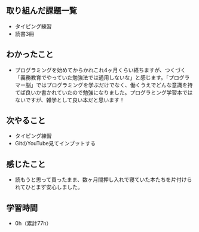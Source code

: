 ## 取り組んだ課題一覧
- タイピング練習
- 読書3冊
## わかったこと
- プログラミングを始めてからかれこれ4ヶ月くらい経ちますが、つくづく「義務教育でやっていた勉強法では通用しないな」と感じます。「プログラマー脳」ではプログラミングを学ぶだけでなく、働くうえでどんな意識を持てば良いか書かれていたので勉強になりました。プログラミング学習本ではないですが、雑学として良い本だと思います！
## 次やること
- タイピング練習
- GitのYouTube見てインプットする
## 感じたこと
- 読もうと思って買ったまま、数ヶ月間押し入れで寝ていた本たちを片付けられてひとまず安心しました。
## 学習時間
- 0h（累計77h）
